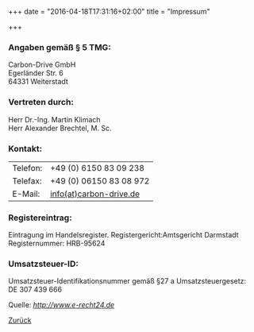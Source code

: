 +++
date = "2016-04-18T17:31:16+02:00"
title = "Impressum"

+++

### Angaben gemäß § 5 TMG: ###
Carbon-Drive GmbH  
Egerländer Str. 6  
64331 Weiterstadt  

### Vertreten durch: ###
Herr Dr.-Ing. Martin Klimach    
Herr Alexander Brechtel, M. Sc.

### Kontakt: ###
<table>
    <tr>
        <td>Telefon:</td>
        <td>+49 (0) 6150 83 09 238</td></tr>
    <tr>
        <td>Telefax:</td>
        <td>+49 (0) 06150 83 08 972</td></tr>
    <tr>
        <td>E-Mail:</td>
        <td><a href="mailto:info@carbon-drive.de"> info(at)carbon-drive.de</a></td>
    </tr>
</table>

### Registereintrag: ###
Eintragung im Handelsregister.   Registergericht:Amtsgericht Darmstadt   Registernummer: HRB-95624  

### Umsatzsteuer-ID: ###
Umsatzsteuer-Identifikationsnummer gemäß §27 a Umsatzsteuergesetz:  
DE 307 439 666

Quelle: <em><a href="http://www.e-recht24.de">http://www.e-recht24.de</a></em>  

[Zurück](/)
